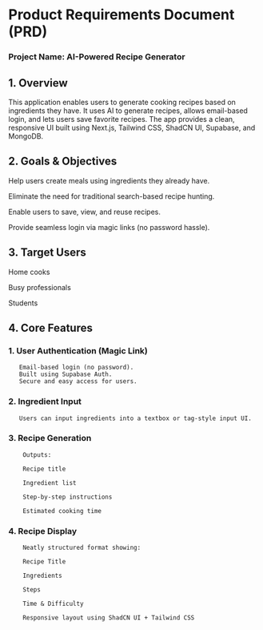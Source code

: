 # Product Requirements Document (PRD)

###  Project Name: AI-Powered Recipe Generator

## 1. Overview
This application enables users to generate cooking recipes based on ingredients they have. It uses AI to generate recipes, allows email-based login, and lets users save favorite recipes. The app provides a clean, responsive UI built using Next.js, Tailwind CSS, ShadCN UI, Supabase, and MongoDB.

## 2. Goals & Objectives
Help users create meals using ingredients they already have.

Eliminate the need for traditional search-based recipe hunting.

Enable users to save, view, and reuse recipes.

Provide seamless login via magic links (no password hassle).

## 3. Target Users
Home cooks

Busy professionals

Students


## 4. Core Features

### 1. User Authentication (Magic Link)
       Email-based login (no password).
       Built using Supabase Auth.
       Secure and easy access for users.

### 2. Ingredient Input
       Users can input ingredients into a textbox or tag-style input UI.

### 3. Recipe Generation

        Outputs:

        Recipe title

        Ingredient list

        Step-by-step instructions

        Estimated cooking time


### 4. Recipe Display
        Neatly structured format showing:

        Recipe Title

        Ingredients

        Steps

        Time & Difficulty

        Responsive layout using ShadCN UI + Tailwind CSS